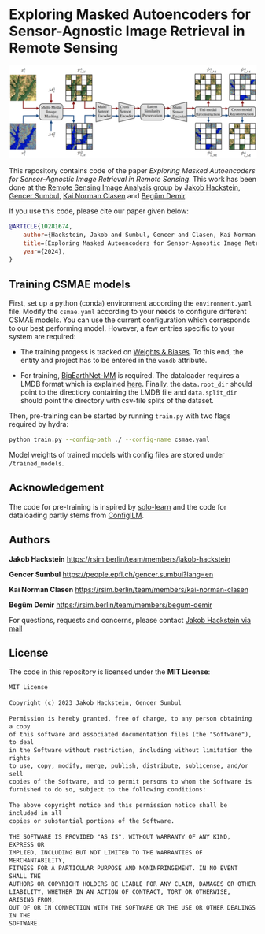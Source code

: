 # Exploring Masked Autoencoders for Sensor-Agnostic Image Retrieval in Remote Sensing

![Alt text](CSMAE.png?raw=true "Model: Cross-Sensor Masked Autoencoders")

This repository contains code of the paper _Exploring Masked Autoencoders for Sensor-Agnostic Image Retrieval in Remote Sensing_. This work has been done at the [Remote Sensing Image Analysis group](https://rsim.berlin/) by [Jakob Hackstein](https://rsim.berlin/team/members/jakob-hackstein), [Gencer Sumbul](https://people.epfl.ch/gencer.sumbul?lang=en), [Kai Norman Clasen](https://rsim.berlin/team/members/kai-norman-clasen) and [Begüm Demir](https://rsim.berlin/team/members/begum-demir).

If you use this code, please cite our paper given below:

```bibtex
@ARTICLE{10281674,
    author={Hackstein, Jakob and Sumbul, Gencer and Clasen, Kai Norman and Demir, Begüm},
    title={Exploring Masked Autoencoders for Sensor-Agnostic Image Retrieval in Remote Sensing}, 
    year={2024},
}
```

## Training CSMAE models

First, set up a python (conda) environment according the `environment.yaml` file. Modify the `csmae.yaml` according to your needs to configure different CSMAE models. You can use the current configuration which corresponds to our best performing model. However, a few entries specific to your system are required:

- The training progess is tracked on [Weights & Biases](https://wandb.ai/). To this end, the entity and project has to be entered in the `wandb` attribute.

- For training, [BigEarthNet-MM](https://bigearth.net/) is required. The dataloader requires a LMDB format which is explained [here](http://docs.kai-tub.tech/bigearthnet_encoder/intro.html). Finally, the `data.root_dir` should point to the directiory containing the LMDB file and `data.split_dir` should point the directory with csv-file splits of the dataset.


Then, pre-training can be started by running `train.py` with two flags required by hydra:

```bash
python train.py --config-path ./ --config-name csmae.yaml
```

Model weights of trained models with config files are stored under `/trained_models`.

## Acknowledgement

The code for pre-training is inspired by [solo-learn](https://github.com/vturrisi/solo-learn) and the code for dataloading partly stems from [ConfigILM](https://github.com/lhackel-tub/ConfigILM).


## Authors
**Jakob Hackstein**
https://rsim.berlin/team/members/jakob-hackstein

**Gencer Sumbul**
https://people.epfl.ch/gencer.sumbul?lang=en

**Kai Norman Clasen**
https://rsim.berlin/team/members/kai-norman-clasen 

**Begüm Demir**
https://rsim.berlin/team/members/begum-demir

For questions, requests and concerns, please contact [Jakob Hackstein via mail](mailto:hackstein@tu-berlin.de)

## License
The code in this repository is licensed under the **MIT License**:
```
MIT License

Copyright (c) 2023 Jakob Hackstein, Gencer Sumbul

Permission is hereby granted, free of charge, to any person obtaining a copy
of this software and associated documentation files (the "Software"), to deal
in the Software without restriction, including without limitation the rights
to use, copy, modify, merge, publish, distribute, sublicense, and/or sell
copies of the Software, and to permit persons to whom the Software is
furnished to do so, subject to the following conditions:

The above copyright notice and this permission notice shall be included in all
copies or substantial portions of the Software.

THE SOFTWARE IS PROVIDED "AS IS", WITHOUT WARRANTY OF ANY KIND, EXPRESS OR
IMPLIED, INCLUDING BUT NOT LIMITED TO THE WARRANTIES OF MERCHANTABILITY,
FITNESS FOR A PARTICULAR PURPOSE AND NONINFRINGEMENT. IN NO EVENT SHALL THE
AUTHORS OR COPYRIGHT HOLDERS BE LIABLE FOR ANY CLAIM, DAMAGES OR OTHER
LIABILITY, WHETHER IN AN ACTION OF CONTRACT, TORT OR OTHERWISE, ARISING FROM,
OUT OF OR IN CONNECTION WITH THE SOFTWARE OR THE USE OR OTHER DEALINGS IN THE
SOFTWARE.
```

